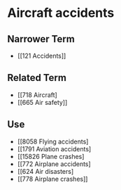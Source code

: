 # Aircraft accidents  

## Narrower Term

- [[121 Accidents]]  

## Related Term

- [[718 Aircraft]
- [[665 Air safety]]  

## Use

- [[8058 Flying accidents]
- [[1791 Aviation accidents]
- [[15826 Plane crashes]
- [[772 Airplane accidents]
- [[624 Air disasters]
- [[778 Airplane crashes]]  

